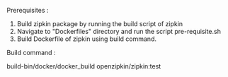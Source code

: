 Prerequisites :

1. Build zipkin package by running the build script of zipkin
2. Navigate to "Dockerfiles" directory and run the script pre-requisite.sh 
3. Build Dockerfile of zipkin using build command.

Build command :

build-bin/docker/docker_build openzipkin/zipkin:test

